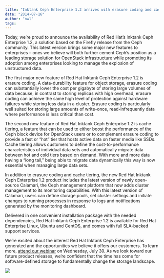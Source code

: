 ```yaml
---
title: "Inktank Ceph Enterprise 1.2 arrives with erasure coding and cache-tiering"
date: "2014-07-16"
author: "nwl"
tags: 
---
```


Today, we’re proud to announce the availability of Red Hat’s Inktank Ceph Enterprise 1.2, a solution based on the Firefly release from the Ceph community. This latest version brings some major new features to enterprises – ones we believe will both further cement Ceph’s position as a leading storage solution for OpenStack infrastructure while promoting its adoption among enterprises looking to manage the explosion of unstructured data.

The first major new feature of Red Hat Inktank Ceph Enterprise 1.2 is erasure coding. A data-durability feature for object storage, erasure coding can substantially lower the cost per gigabyte of storing large volumes of data because, in contrast to storing replicas with high overhead, erasure coding can achieve the same high level of protection against hardware failures while storing less data in a cluster. Erasure coding is particularly well suited for storing large amounts of write-once, read-infrequently data where performance is less critical than cost.

The second new feature of Red Hat Inktank Ceph Enterprise 1.2 is cache tiering, a feature that can be used to either boost the performance of the Ceph block device for OpenStack users or to complement erasure coding to provide a fast or “hot” tier that hosts active data on faster media like SSDs. Cache tiering allows customers to define the cost-to-performance characteristics of individual data sets and automatically migrate data between hot and cold tiers based on demand. With more and more data having a “long tail,” being able to migrate data dynamically this way is now essential when managing large data sets.

In addition to erasure coding and cache tiering, the new Red Hat Inktank Ceph Enterprise 1.2 product includes the latest version of newly open-source Calamari, the Ceph management platform that now adds cluster management to its monitoring capabilities. With this latest version of Calamari, users can define storage pools, set cluster settings and initiate changes to running processes in response to logs and notifications generated by the monitoring dashboard.

Delivered in one convenient installation package with the needed dependencies, Red Hat Inktank Ceph Enterprise 1.2 is available for Red Hat Enterprise Linux, Ubuntu and CentOS, and comes with full SLA-backed support services.

We’re excited about the interest Red Hat Inktank Ceph Enterprise has generated and the opportunities we believe it offers our customers. To learn more, [attend our webinar](http://www.inktank.com/webinars/?commid=120093) on Wednesday, July 30. As we look toward our future product releases, we’re confident that the time has come for software-defined storage to fundamentally change the storage landscape.

![](http://track.hubspot.com/__ptq.gif?a=265024&k=14&bu=http%3A%2F%2Fwww.inktank.com&r=http%3A%2F%2Fwww.inktank.com%2Finktank-ceph-enterprise%2Finktank-ceph-enterprise-1-2-arrives-with-erasure-coding-and-cache-tiering%2F&bvt=rss&p=wordpress)
